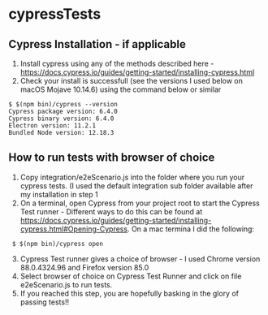 # cypressTests

## Cypress Installation - if applicable

1. Install cypress using any of the methods described here - https://docs.cypress.io/guides/getting-started/installing-cypress.html 
2. Check your install is successfull (see the versions I used below on macOS Mojave 10.14.6) using the command below or similar 
```
$ $(npm bin)/cypress --version
Cypress package version: 6.4.0
Cypress binary version: 6.4.0
Electron version: 11.2.1
Bundled Node version: 12.18.3
```

## How to run tests with browser of choice
1. Copy integration/e2eScenario.js into the folder where you run your cypress tests. (I used the default integration  sub folder available after my installation in step 1
2. On a terminal, open Cypress from your project root to start the Cypress Test runner - Different ways to do this can be found at https://docs.cypress.io/guides/getting-started/installing-cypress.html#Opening-Cypress. On a mac termina I did the following:
```
 $ $(npm bin)/cypress open
 ```
 3. Cypress Test runner gives a choice of browser - I used Chrome  version 88.0.4324.96 and Firefox version 85.0 
 4. Select browser of choice on Cypress Test Runner and click on file e2eScenario.js to run tests.
 5. If you reached this step, you are hopefully basking in the glory of passing tests!!
